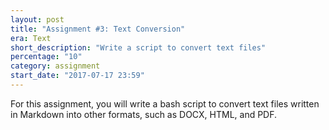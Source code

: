 ```yaml
---
layout: post
title: "Assignment #3: Text Conversion"
era: Text
short_description: "Write a script to convert text files"
percentage: "10"
category: assignment
start_date: "2017-07-17 23:59"
---
```


For this assignment, you will write a bash script to convert text files written in Markdown into other formats, such as DOCX, HTML, and PDF. 